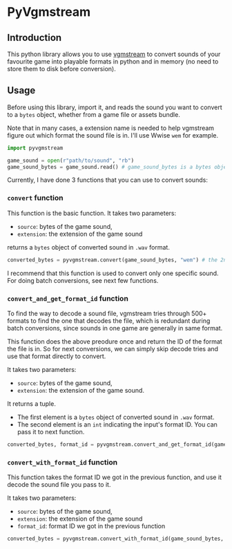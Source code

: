 # PyVgmstream
## Introduction
This python library allows you to use [vgmstream](https://github.com/vgmstream/vgmstream) to convert sounds of your favourite game into playable formats in python and in memory (no need to store them to disk before conversion). 

## Usage
Before using this library, import it, and reads the sound you want to convert to a `bytes` object, whether from a game file or assets bundle.

Note that in many cases, a extension name is needed to help vgmstream figure out which format the sound file is in. I'll use Wwise `wem` for example.
```python
import pyvgmstream

game_sound = open(r"path/to/sound", "rb")
game_sound_bytes = game_sound.read() # game_sound_bytes is a bytes object
```
Currently, I have done 3 functions that you can use to convert sounds:
### `convert` function
This function is the basic function. It takes two parameters:
- `source`: bytes of the game sound, 
- `extension`: the extension of the game sound

returns a `bytes` object of converted sound in `.wav` format.

```python
converted_bytes = pyvgmstream.convert(game_sound_bytes, "wem") # the 2nd param is the extension name of the sound file
```

I recommend that this function is used to convert only one specific sound. For doing batch conversions, see next few functions.

### `convert_and_get_format_id` function
To find the way to decode a sound file, vgmstream tries through 500+ formats to find the one that decodes the file, which is redundant during batch conversions, since sounds in one game are generally in same format.

This function does the above preodure once and return the ID of the format the file is in. So for next conversions, we can simply skip decode tries and use that format directly to convert.

It takes two parameters:
- `source`: bytes of the game sound, 
- `extension`: the extension of the game sound.

It returns a tuple. 
- The first element is a `bytes` object of converted sound in `.wav` format. 
- The second element is an `int` indicating the input's format ID. You can pass it to next function.

```python
converted_bytes, format_id = pyvgmstream.convert_and_get_format_id(game_sound_bytes, "wem")
```

### `convert_with_format_id` function
This function takes the format ID we got in the previous function, and use it decode the sound file you pass to it.

It takes two parameters:
- `source`: bytes of the game sound, 
- `extension`: the extension of the game sound
- `format_id`: format ID we got in the previous function

```python
converted_bytes = pyvgmstream.convert_with_format_id(game_sound_bytes, "wem", format_id)
```
